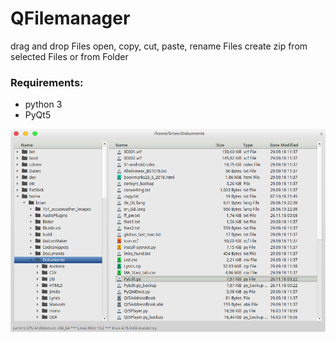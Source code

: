 # QFilemanager

drag and drop Files
open, copy, cut, paste, rename Files
create zip from selected Files or from Folder

### Requirements:

- python 3
- PyQt5

![screenshot](https://github.com/Axel-Erfurt/QFilemanager/blob/master/screenshot.png)
